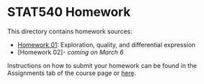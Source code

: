 STAT540 Homework
=====================

This directory contains homework sources:

* [Homework 01](https://github.com/STAT540-UBC/STAT540-UBC.github.io/blob/master/homework/hw01): Exploration, quality, and differential expression
* [Homework 02]- *coming on March 6*

Instructions on how to submit your homework can be found in the Assignments tab of the course page or [here](http://htmlpreview.github.io/?https://raw.github.com/STAT540-UBC/STAT540-UBC.github.io/blob/master/assignments.html).